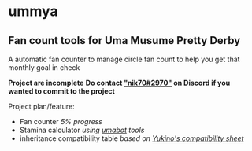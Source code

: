 # ummya
## Fan count tools for Uma Musume Pretty Derby
A automatic fan counter to manage circle fan count to help you get that monthly goal in check

**Project are incomplete**
**Do contact ["nik70#2970"](https://discordapp.com/users/182801655711006721/) on Discord if you wanted to commit to the project**

Project plan/feature:
- Fan counter *5% progress*
- Stamina calculator *using [umabot](https://github.com/jonas-chow/umabot) tools*
- inheritance compatibility table *based on [Yukino's compatibility sheet](https://docs.google.com/spreadsheets/d/1S_aTgKDmJ2jKp29nncjJrPcjLCvrSAjYwIOBqZZXtGM/edit#gid=414718308)*
